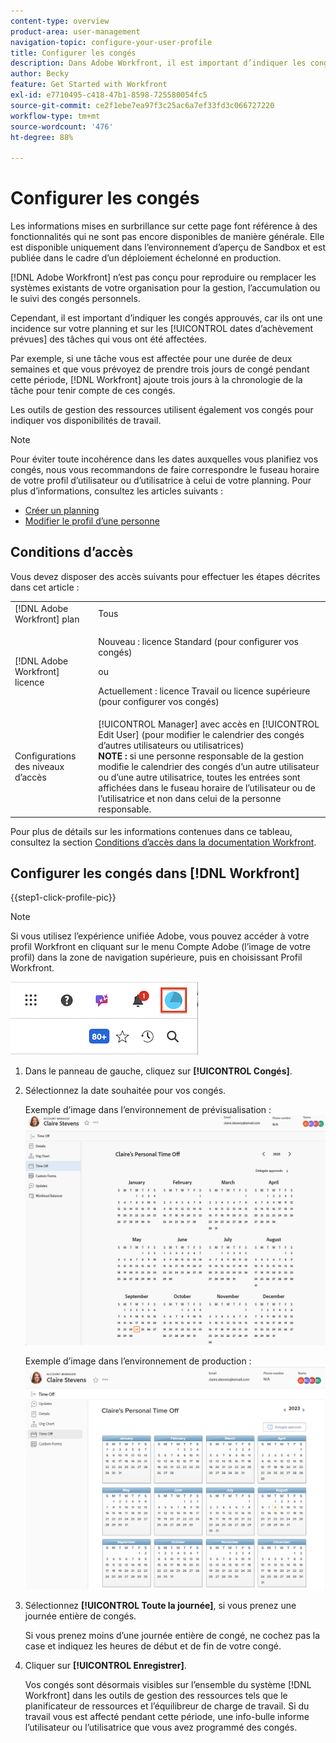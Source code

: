 ```yaml
---
content-type: overview
product-area: user-management
navigation-topic: configure-your-user-profile
title: Configurer les congés
description: Dans Adobe Workfront, il est important d’indiquer les congés approuvés, car ils ont une incidence sur votre planning et sur les dates d’achèvement prévues des tâches qui vous ont été affectées.
author: Becky
feature: Get Started with Workfront
exl-id: e7710495-c418-47b1-8598-725580054fc5
source-git-commit: ce2f1ebe7ea97f3c25ac6a7ef33fd3c066727220
workflow-type: tm+mt
source-wordcount: '476'
ht-degree: 88%

---
```


# Configurer les congés

<!-- Audited: 12/2023 -->

<span class="preview">Les informations mises en surbrillance sur cette page font référence à des fonctionnalités qui ne sont pas encore disponibles de manière générale. Elle est disponible uniquement dans l’environnement d’aperçu de Sandbox et est publiée dans le cadre d’un déploiement échelonné en production.</span>

[!DNL Adobe Workfront] n’est pas conçu pour reproduire ou remplacer les systèmes existants de votre organisation pour la gestion, l’accumulation ou le suivi des congés personnels.

Cependant, il est important d’indiquer les congés approuvés, car ils ont une incidence sur votre planning et sur les [!UICONTROL dates d’achèvement prévues] des tâches qui vous ont été affectées.

Par exemple, si une tâche vous est affectée pour une durée de deux semaines et que vous prévoyez de prendre trois jours de congé pendant cette période, [!DNL Workfront] ajoute trois jours à la chronologie de la tâche pour tenir compte de ces congés.

Les outils de gestion des ressources utilisent également vos congés pour indiquer vos disponibilités de travail.

>[!NOTE]
>
>Pour éviter toute incohérence dans les dates auxquelles vous planifiez vos congés, nous vous recommandons de faire correspondre le fuseau horaire de votre profil d’utilisateur ou d’utilisatrice à celui de votre planning. Pour plus d’informations, consultez les articles suivants :
>
>* [Créer un planning](../../../administration-and-setup/set-up-workfront/configure-timesheets-schedules/create-schedules.md)
>* [Modifier le profil d’une personne](../../../administration-and-setup/add-users/create-and-manage-users/edit-a-users-profile.md)
>

## Conditions d’accès

Vous devez disposer des accès suivants pour effectuer les étapes décrites dans cet article :

<table style="table-layout:auto"> 
 <col> 
 </col> 
 <col> 
 </col> 
 <tbody> 
  <tr> 
   <td role="rowheader">[!DNL Adobe Workfront] plan</td> 
   <td>Tous</td> 
  </tr> 
  <tr> 
   <td role="rowheader">[!DNL Adobe Workfront] licence</td> 
   <td> <p>Nouveau : licence Standard (pour configurer vos congés)</p>
        <p>ou</p>
        <p>Actuellement : licence Travail ou licence supérieure (pour configurer vos congés)</p> </td>
  </tr> 
  <tr> 
   <td role="rowheader">Configurations des niveaux d’accès</td> 
   <td>[!UICONTROL Manager] avec accès en [!UICONTROL Edit User] (pour modifier le calendrier des congés d’autres utilisateurs ou utilisatrices)<br>
   <strong>NOTE :</strong> si une personne responsable de la gestion modifie le calendrier des congés d’un autre utilisateur ou d’une autre utilisatrice, toutes les entrées sont affichées dans le fuseau horaire de l’utilisateur ou de l’utilisatrice et non dans celui de la personne responsable.</td> 
  </tr> 
 </tbody> 
</table>

Pour plus de détails sur les informations contenues dans ce tableau, consultez la section [Conditions d’accès dans la documentation Workfront](/help/quicksilver/administration-and-setup/add-users/access-levels-and-object-permissions/access-level-requirements-in-documentation.md).

## Configurer les congés dans [!DNL Workfront]

{{step1-click-profile-pic}}

>[!NOTE]
>
>Si vous utilisez l’expérience unifiée Adobe, vous pouvez accéder à votre profil Workfront en cliquant sur le menu Compte Adobe (l’image de votre profil) dans la zone de navigation supérieure, puis en choisissant Profil Workfront.
>
>![profil workfront &#x200B;](assets/aue-profile.png)

1. Dans le panneau de gauche, cliquez sur **[!UICONTROL Congés]**.
1. Sélectionnez la date souhaitée pour vos congés.

   <span class="preview">Exemple d’image dans l’environnement de prévisualisation :</span>
   ![Calendrier des congés](assets/personal-time-off-calendar-0925.png)

   Exemple d’image dans l’environnement de production :
   ![Calendrier des congés](assets/personal-time-off-calendar.png)

1. Sélectionnez **[!UICONTROL Toute la journée]**, si vous prenez une journée entière de congés.

   Si vous prenez moins d’une journée entière de congé, ne cochez pas la case et indiquez les heures de début et de fin de votre congé.

1. Cliquer sur **[!UICONTROL Enregistrer]**.

   Vos congés sont désormais visibles sur l’ensemble du système [!DNL Workfront] dans les outils de gestion des ressources tels que le planificateur de ressources et l’équilibreur de charge de travail. Si du travail vous est affecté pendant cette période, une info-bulle informe l’utilisateur ou l’utilisatrice que vous avez programmé des congés.
